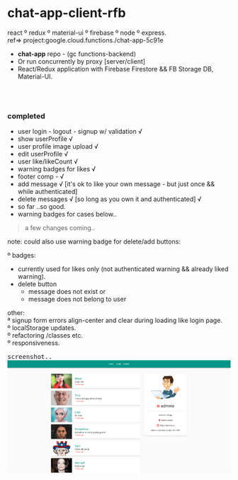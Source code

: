 # chat-app-client-rfb
react º redux º material-ui º firebase º node º express.            
ref=> project:google.cloud.functions./chat-app-5c91e


- __chat-app__ repo - (gc functions-backend)
- Or run concurrently by proxy [server/client]
- React/Redux application with Firebase Firestore && FB Storage DB, Material-UI.



<br /><br />

### completed
- user login - logout - signup w/ validation √
- show userProfile √
- user profile image upload √ 
- edit userProfile √
- user like/likeCount √
- warning badges for likes √
- footer comp - √
- add message √ [it's ok to like your own message - but just once && while authenticated]
- delete messages √ [so long as you own it and authenticated] √
- so far ..so good.
- warning badges for cases below..
  
> a few changes coming..        


note: could also use warning badge for delete/add buttons:      

º badges:        
- currently used for likes only (not authenticated warning && already liked warning).         
- delete button
  + message does not exist or          
  + message does not belong to user             





other:             
ª signup form errors align-center and clear during loading like login page.     
º localStorage updates.    
º refactoring /classes etc.     
º responsiveness.     




<kbd>screenshot..</kbd><br/>
![](src/images/soFar.png)<br/>




